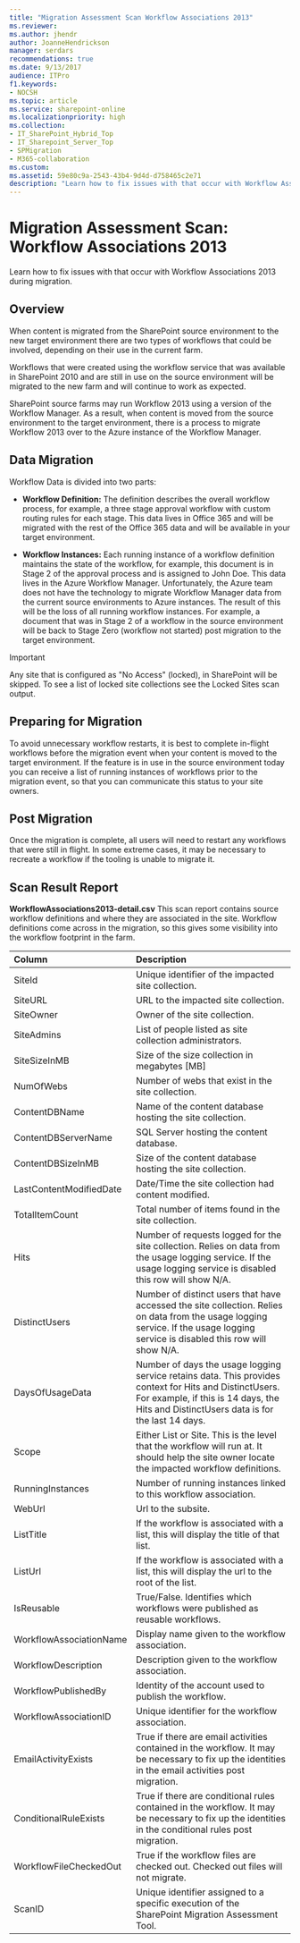 ```yaml
---
title: "Migration Assessment Scan Workflow Associations 2013"
ms.reviewer: 
ms.author: jhendr
author: JoanneHendrickson
manager: serdars
recommendations: true
ms.date: 9/13/2017
audience: ITPro
f1.keywords:
- NOCSH
ms.topic: article
ms.service: sharepoint-online
ms.localizationpriority: high
ms.collection:
- IT_SharePoint_Hybrid_Top
- IT_Sharepoint_Server_Top
- SPMigration
- M365-collaboration
ms.custom:
ms.assetid: 59e80c9a-2543-43b4-9d4d-d758465c2e71
description: "Learn how to fix issues with that occur with Workflow Associations 2013 during migration."
---
```


# Migration Assessment Scan: Workflow Associations 2013

Learn how to fix issues with that occur with Workflow Associations 2013 during migration.
  
## Overview

When content is migrated from the SharePoint source environment to the new target environment there are two types of workflows that could be involved, depending on their use in the current farm.
  
Workflows that were created using the workflow service that was available in SharePoint 2010 and are still in use on the source environment will be migrated to the new farm and will continue to work as expected.
  
SharePoint source farms may run Workflow 2013 using a version of the Workflow Manager. As a result, when content is moved from the source environment to the target environment, there is a process to migrate Workflow 2013 over to the Azure instance of the Workflow Manager.
  
## Data Migration

Workflow Data is divided into two parts:
  
- **Workflow Definition:** The definition describes the overall workflow process, for example, a three stage approval workflow with custom routing rules for each stage. This data lives in Office 365 and will be migrated with the rest of the Office 365 data and will be available in your target environment. 
    
- **Workflow Instances:** Each running instance of a workflow definition maintains the state of the workflow, for example, this document is in Stage 2 of the approval process and is assigned to John Doe. This data lives in the Azure Workflow Manager. Unfortunately, the Azure team does not have the technology to migrate Workflow Manager data from the current source environments to Azure instances. The result of this will be the loss of all running workflow instances. For example, a document that was in Stage 2 of a workflow in the source environment will be back to Stage Zero (workflow not started) post migration to the target environment. 
    
> [!IMPORTANT]
> Any site that is configured as "No Access" (locked), in SharePoint will be skipped. To see a list of locked site collections see the Locked Sites scan output. 
  
## Preparing for Migration

To avoid unnecessary workflow restarts, it is best to complete in-flight workflows before the migration event when your content is moved to the target environment. If the feature is in use in the source environment today you can receive a list of running instances of workflows prior to the migration event, so that you can communicate this status to your site owners.
  
## Post Migration

Once the migration is complete, all users will need to restart any workflows that were still in flight. In some extreme cases, it may be necessary to recreate a workflow if the tooling is unable to migrate it.
  
## Scan Result Report

 **WorkflowAssociations2013-detail.csv** This scan report contains source workflow definitions and where they are associated in the site. Workflow definitions come across in the migration, so this gives some visibility into the workflow footprint in the farm. 
  
|**Column**|**Description**|
|:-----|:-----|
|SiteId  <br/> |Unique identifier of the impacted site collection.  <br/> |
|SiteURL  <br/> |URL to the impacted site collection.  <br/> |
|SiteOwner  <br/> |Owner of the site collection.  <br/> |
|SiteAdmins  <br/> |List of people listed as site collection administrators.  <br/> |
|SiteSizeInMB  <br/> |Size of the size collection in megabytes [MB]  <br/> |
|NumOfWebs  <br/> |Number of webs that exist in the site collection.  <br/> |
|ContentDBName  <br/> |Name of the content database hosting the site collection.  <br/> |
|ContentDBServerName  <br/> |SQL Server hosting the content database.  <br/> |
|ContentDBSizeInMB  <br/> |Size of the content database hosting the site collection.  <br/> |
|LastContentModifiedDate  <br/> |Date/Time the site collection had content modified.  <br/> |
|TotalItemCount  <br/> |Total number of items found in the site collection.  <br/> |
|Hits  <br/> |Number of requests logged for the site collection. Relies on data from the usage logging service. If the usage logging service is disabled this row will show N/A.  <br/> |
|DistinctUsers  <br/> |Number of distinct users that have accessed the site collection. Relies on data from the usage logging service. If the usage logging service is disabled this row will show N/A.  <br/> |
|DaysOfUsageData  <br/> |Number of days the usage logging service retains data. This provides context for Hits and DistinctUsers. For example, if this is 14 days, the Hits and DistinctUsers data is for the last 14 days.  <br/> |
|Scope  <br/> |Either List or Site. This is the level that the workflow will run at. It should help the site owner locate the impacted workflow definitions.  <br/> |
|RunningInstances  <br/> |Number of running instances linked to this workflow association.  <br/> |
|WebUrl  <br/> |Url to the subsite.  <br/> |
|ListTitle  <br/> |If the workflow is associated with a list, this will display the title of that list.  <br/> |
|ListUrl  <br/> |If the workflow is associated with a list, this will display the url to the root of the list.  <br/> |
|IsReusable  <br/> |True/False. Identifies which workflows were published as reusable workflows.  <br/> |
|WorkflowAssociationName  <br/> |Display name given to the workflow association.  <br/> |
|WorkflowDescription  <br/> |Description given to the workflow association.  <br/> |
|WorkflowPublishedBy  <br/> |Identity of the account used to publish the workflow.  <br/> |
|WorkflowAssociationID  <br/> |Unique identifier for the workflow association.  <br/> |
|EmailActivityExists  <br/> |True if there are email activities contained in the workflow. It may be necessary to fix up the identities in the email activities post migration.  <br/> |
|ConditionalRuleExists  <br/> |True if there are conditional rules contained in the workflow. It may be necessary to fix up the identities in the conditional rules post migration.  <br/> |
|WorkflowFileCheckedOut  <br/> |True if the workflow files are checked out. Checked out files will not migrate.  <br/> |
|ScanID  <br/> |Unique identifier assigned to a specific execution of the SharePoint Migration Assessment Tool.  <br/> |
   

